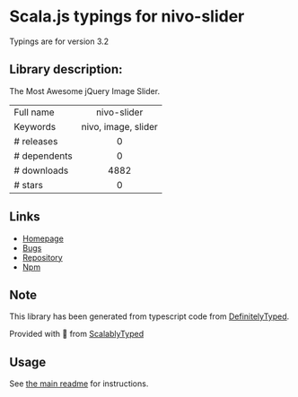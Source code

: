 
# Scala.js typings for nivo-slider

Typings are for version 3.2

## Library description:
The Most Awesome jQuery Image Slider.

|                    |                 |
| ------------------ | :-------------: |
| Full name          | nivo-slider |
| Keywords           | nivo, image, slider |
| # releases         | 0 |
| # dependents       | 0 |
| # downloads        | 4882 |
| # stars            | 0 |

## Links
- [Homepage](https://github.com/gilbitron/Nivo-Slider#readme)
- [Bugs](https://github.com/gilbitron/Nivo-Slider/issues)
- [Repository](https://github.com/gilbitron/Nivo-Slider)
- [Npm](https://www.npmjs.com/package/nivo-slider)
    


## Note
This library has been generated from typescript code from [DefinitelyTyped](https://definitelytyped.org).

Provided with :purple_heart: from [ScalablyTyped](https://github.com/oyvindberg/ScalablyTyped)

## Usage
See [the main readme](../../readme.md) for instructions.


